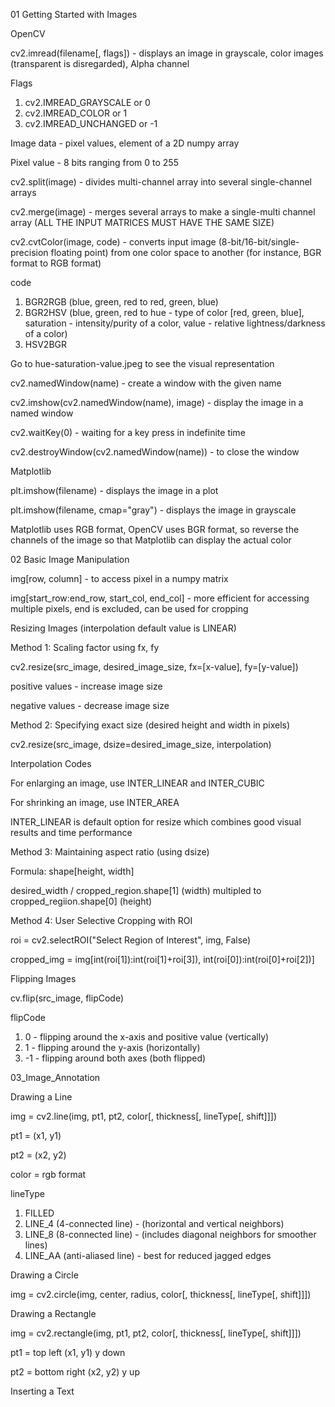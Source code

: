 01 Getting Started with Images

OpenCV

cv2.imread(filename[, flags]) - displays an image in grayscale, color images (transparent is disregarded), Alpha channel

Flags
1. cv2.IMREAD_GRAYSCALE or 0
2. cv2.IMREAD_COLOR or 1
3. cv2.IMREAD_UNCHANGED or -1

Image data - pixel values, element of a 2D numpy array

Pixel value - 8 bits ranging from 0 to 255

cv2.split(image) - divides multi-channel array into several single-channel arrays

cv2.merge(image) - merges several arrays to make a single-multi channel array (ALL THE INPUT MATRICES MUST HAVE THE SAME SIZE)

cv2.cvtColor(image, code) - converts input image (8-bit/16-bit/single-precision floating point) from one color space to another (for instance, BGR format to RGB format)

code
1. BGR2RGB (blue, green, red to red, green, blue)
2. BGR2HSV (blue, green, red to hue - type of color [red, green, blue], saturation - intensity/purity of a color, value - relative lightness/darkness of a color)
3. HSV2BGR

Go to hue-saturation-value.jpeg to see the visual representation

cv2.namedWindow(name) - create a window with the given name

cv2.imshow(cv2.namedWindow(name), image) - display the image in a named window

cv2.waitKey(0) - waiting for a key press in indefinite time

cv2.destroyWindow(cv2.namedWindow(name)) - to close the window


Matplotlib 

plt.imshow(filename) - displays the image in a plot

plt.imshow(filename, cmap="gray") - displays the image in grayscale


Matplotlib uses RGB format, OpenCV uses BGR format, so reverse the channels of the image so that Matplotlib can display the actual color


02 Basic Image Manipulation

img[row, column] - to access pixel in a numpy matrix

img[start_row:end_row, start_col, end_col] - more efficient for accessing multiple pixels, end is excluded, can be used for cropping

Resizing Images (interpolation default value is LINEAR)

Method 1: Scaling factor using fx, fy

cv2.resize(src_image, desired_image_size, fx=[x-value], fy=[y-value])

positive values - increase image size

negative values - decrease image size

Method 2: Specifying exact size (desired height and width in pixels)

cv2.resize(src_image, dsize=desired_image_size, interpolation)

Interpolation Codes

For enlarging an image, use INTER_LINEAR and INTER_CUBIC

For shrinking an image, use INTER_AREA

INTER_LINEAR is default option for resize which combines good visual results and time performance

Method 3: Maintaining aspect ratio (using dsize)

Formula:
shape[height, width]

desired_width / cropped_region.shape[1] (width) multipled to cropped_regiion.shape[0] (height)

Method 4: User Selective Cropping with ROI

roi = cv2.selectROI("Select Region of Interest", img, False)

cropped_img = img[int(roi[1]):int(roi[1]+roi[3]), 
                    int(roi[0]):int(roi[0]+roi[2])]


Flipping Images

cv.flip(src_image, flipCode)

flipCode
1. 0 - flipping around the x-axis and positive value (vertically)
2. 1 - flipping around the y-axis (horizontally)
3. -1 - flipping around both axes (both flipped)


03_Image_Annotation

Drawing a Line

img = cv2.line(img, pt1, pt2, color[, thickness[, lineType[, shift]]])

pt1 = (x1, y1)

pt2 = (x2, y2)

color = rgb format

lineType

1. FILLED
2. LINE_4 (4-connected line) - (horizontal and vertical neighbors)
3. LINE_8 (8-connected line) - (includes diagonal neighbors for smoother lines)
4. LINE_AA (anti-aliased line) - best for reduced jagged edges


Drawing a Circle

img = cv2.circle(img, center, radius, color[, thickness[, lineType[, shift]]])

Drawing a Rectangle

img = cv2.rectangle(img, pt1, pt2, color[, thickness[, lineType[, shift]]])

pt1 = top left (x1, y1) y down 

pt2 = bottom right (x2, y2) y up

Inserting a Text